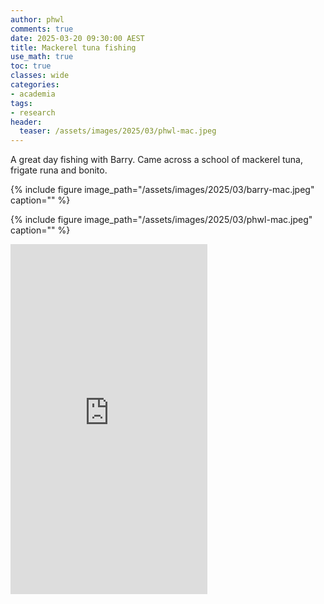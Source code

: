 ```yaml
---
author: phwl
comments: true
date: 2025-03-20 09:30:00 AEST
title: Mackerel tuna fishing
use_math: true
toc: true
classes: wide
categories:
- academia
tags:
- research
header:
  teaser: /assets/images/2025/03/phwl-mac.jpeg
---
```


A great day fishing with Barry. Came across a school of mackerel tuna, frigate runa and bonito.

{% include figure image_path="/assets/images/2025/03/barry-mac.jpeg" caption="" %}

{% include figure image_path="/assets/images/2025/03/phwl-mac.jpeg" caption="" %}

<iframe width="315" height="560"
src="https://www.youtube.com/embed/vVuhPHgFSWk?si=quh9ptBivOhgvJ3T"
title="YouTube video player"
frameborder="0"
allow="accelerometer; autoplay; clipboard-write; encrypted-media; gyroscope; picture-in-picture; web-share"
allowfullscreen></iframe>



